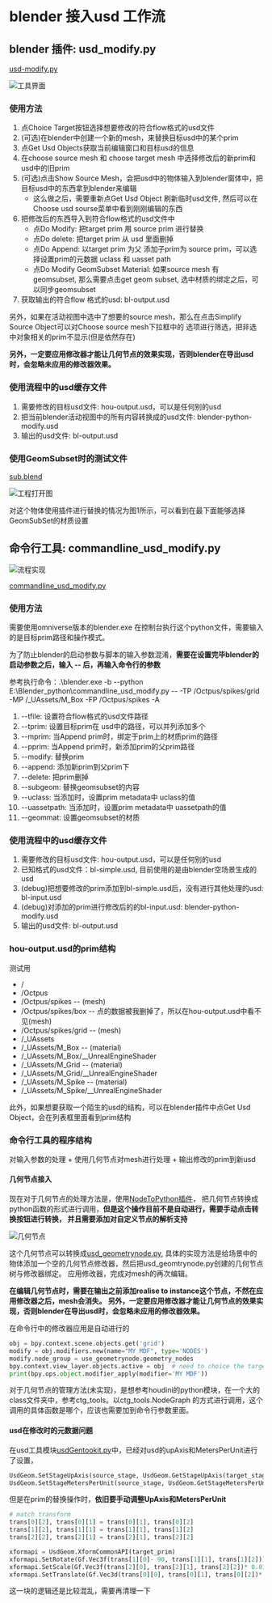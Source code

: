 # blender 接入usd 工作流

## blender 插件: usd_modify.py
[usd-modify.py](/usd_modify.py)

![工具界面](/pic/blender插件界面.png)

### 使用方法
1. 点Choice Target按钮选择想要修改的符合flow格式的usd文件
2. (可选)在blender中创建一个新的mesh，来替换目标usd中的某个prim
3. 点Get Usd Objects获取当前编辑窗口和目标usd的信息
4. 在choose source mesh 和 choose target mesh 中选择修改后的新prim和usd中的旧prim
5. (可选)点击Show Source Mesh，会把usd中的物体输入到blender窗体中，把目标usd中的东西拿到blender来编辑
   - 这么做之后，需要重新点Get Usd Object 刷新临时usd文件, 然后可以在Choose usd sourse菜单中看到刚刚编辑的东西
6. 把修改后的东西导入到符合flow格式的usd文件中
   -  点Do Modify: 把target prim 用 source prim 进行替换
   -  点Do delete: 把target prim 从 usd 里面删掉
   -  点Do Append: 以target prim 为父 添加子prim为 source prim，可以选择设置prim的元数据 uclass 和 uasset path
   -  点Do Modify GeomSubset Material: 如果source mesh 有 geomsubset, 那么需要点击get geom subset, 选中材质的绑定之后，可以同步geomsubset
7. 获取输出的符合flow 格式的usd: bl-output.usd

另外，如果在活动视图中选中了想要的source mesh，那么在点击Simplify Source Object可以对Choose source mesh下拉框中的
选项进行筛选，把非选中对象相关的prim不显示(但是依然存在)

**另外，一定要应用修改器才能让几何节点的效果实现，否则blender在导出usd时，会忽略未应用的修改器效果。**

### 使用流程中的usd缓存文件

1. 需要修改的目标usd文件: hou-output.usd，可以是任何别的usd
2. 把当前blender活动视图中的所有内容转换成的usd文件: blender-python-modify.usd
3. 输出的usd文件: bl-output.usd

### 使用GeomSubset时的测试文件

[sub.blend](/BlenderPlugin/sub.blend)

![工程打开图](/pic/sub.png)

对这个物体使用插件进行替换的情况为图1所示，可以看到在最下面能够选择GeomSubSet的材质设置

## 命令行工具: commandline_usd_modify.py
![流程实现](/pic/blender插件工作流程'commandline'.png)

[commandline_usd_modify.py](/commandline_usd_modify.py)

### 使用方法

需要使用omniverse版本的blender.exe 在控制台执行这个python文件，需要输入的是目标prim路径和操作模式。

为了防止blender的启动参数与脚本的输入参数混淆，**需要在设置完毕blender的启动参数之后，输入 -- 后，再输入命令行的参数**

参考执行命令：.\blender.exe -b --python E:\Blender_python\commandline_usd_modify.py -- -TP /Octpus/spikes/grid -MP /_UAssets/M_Box -FP /Octpus/spikes -A

1. --tfile: 设置符合flow格式的usd文件路径
2. --tprim: 设置目标prim在 usd中的路径，可以并列添加多个
3. --mprim: 当Append prim时，绑定于prim上的材质prim的路径
4. --pprim: 当Append prim时，新添加prim的父prim路径
5. --modify: 替换prim
6. --append: 添加新prim到父prim下
7. --delete: 把prim删掉
8. --subgeom: 替换geomsubset的内容
9. --uclass: 当添加时，设置prim metadata中 uclass的值
10. --uassetpath: 当添加时，设置prim metadata中 uassetpath的值
11. --geommat: 设置geomsubset的材质

### 使用流程中的usd缓存文件

1. 需要修改的目标usd文件: hou-output.usd，可以是任何别的usd
2. 已知格式的usd文件：bl-simple.usd, 目前使用的是由blender空场景生成的usd
3. (debug)把想要修改的prim添加到bl-simple.usd后，没有进行其他处理的usd: bl-input.usd
4. (debug)对添加的prim进行修改后的的bl-input.usd: blender-python-modify.usd
5. 输出的usd文件: bl-output.usd

### hou-output.usd的prim结构

测试用
- / 
- /Octpus 
- /Octpus/spikes -- (mesh)
- /Octpus/spikes/box -- 点的数据被我删掉了，所以在hou-output.usd中看不见(mesh)
- /Octpus/spikes/grid -- (mesh)
- /_UAssets 
- /_UAssets/M_Box -- (material)
- /_UAssets/M_Box/__UnrealEngineShader 
- /_UAssets/M_Grid -- (material)
- /_UAssets/M_Grid/__UnrealEngineShader 
- /_UAssets/M_Spike -- (material)
- /_UAssets/M_Spike/__UnrealEngineShader

此外，如果想要获取一个陌生的usd的结构，可以在blender插件中点Get Usd Object，会在列表框里面看到prim结构

### 命令行工具的程序结构

对输入参数的处理 + 使用几何节点对mesh进行处理 + 输出修改的prim到新usd

#### 几何节点接入

现在对于几何节点的处理方法是，使用[NodeToPython插件](https://github.com/BrendanParmer/NodeToPython)，
把几何节点转换成python函数的形式进行调用，**但是这个操作目前不是自动进行，需要手动点击转换按钮进行转换，
并且需要添加对自定义节点的解析支持**

![几何节点](/pic/geonodes.png)

这个几何节点可以转换成[usd_geometrynode.py](/use_geometrynode.py), 
具体的实现方法是给场景中的物体添加一个空的几何节点修改器，然后把usd_geomtrynode.py创建的几何节点树与修改器绑定。
应用修改器，完成对mesh的再次编辑。

**在编辑几何节点时，需要在输出之前添加realise to instance这个节点，不然在应用修改器之后，mesh会消失。**
**另外，一定要应用修改器才能让几何节点的效果实现，否则blender在导出usd时，会忽略未应用的修改器效果。**

在命令行中的修改器应用是自动进行的
```python
obj = bpy.context.scene.objects.get('grid')
modify = obj.modifiers.new(name="MY MDF", type='NODES')
modify.node_group = use_geometrynode.geometry_nodes
bpy.context.view_layer.objects.active = obj  # need to choice the target mesh
print(bpy.ops.object.modifier_apply(modifier='MY MDF'))
```

对于几何节点的管理方法(未实现)，是想参考houdini的python模块，在一个大的class文件夹中，参考ctg_tools。以ctg_tools.NodeGraph
的方式进行调用，这个调用的具体函数是哪个，应该也需要加到命令行参数里面。

#### usd在修改时的元数据问题

在usd工具模块[usdGentookit.py](/usdGenTookit.py)中，已经对usd的upAxis和MetersPerUnit进行了设置，
``` Python
UsdGeom.SetStageUpAxis(source_stage, UsdGeom.GetStageUpAxis(target_stage))
UsdGeom.SetStageMetersPerUnit(source_stage, UsdGeom.GetStageMetersPerUnit(target_stage))
```
但是在prim的替换操作时，**依旧要手动调整UpAxis和MetersPerUnit**

``` Python
# match transform
trans[0][2], trans[0][1] = trans[0][1], trans[0][2]
trans[1][2], trans[1][1] = trans[1][1], trans[1][2]
trans[2][2], trans[2][1] = trans[2][1], trans[2][2]

xformapi = UsdGeom.XformCommonAPI(target_prim)
xformapi.SetRotate(Gf.Vec3f(trans[1][0]- 90, trans[1][1], trans[1][2]))
xformapi.SetScale(Gf.Vec3f(trans[2][0], trans[2][1], trans[2][2])* 0.01)
xformapi.SetTranslate(Gf.Vec3d(trans[0][0], trans[0][1], trans[0][2])* 0.01)
```
这一块的逻辑还是比较混乱，需要再清理一下

